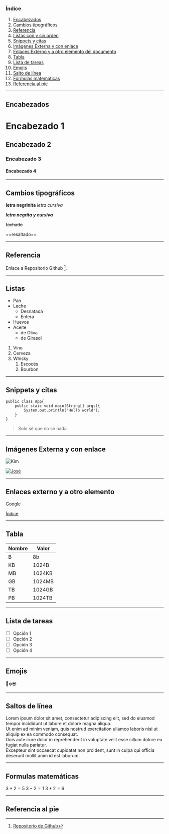 ### Índice
1. [Encabezados](#id1)
2. [Cambios tipográficos](#id2)
3. [Referencia](#id3)
4. [Listas con y sin orden](#id4)
5. [Snippets y citas](#id5)
6. [Imágenes Externa y con enlace](#id6)
7. [Enlaces Externo y a otro elemento del documento](#id7)
8. [Tabla](#id8)
9. [Lista de tareas](#id9)
10. [Emojis](#id10)
11. [Salto de línea](#id11)
12. [Fórmulas matemáticas](#id12)
13. [Referencia al pie](#id13)

---

## Encabezados<a name="id1"></a>
# Encabezado 1 
## Encabezado 2
### Encabezado 3  
#### Encabezado 4
---
## Cambios tipográficos<a name="id2"></a>
**letra negrinita**
_letra cursiva_

**_letra negrita y cursiva_**

~~tachado~~

==resaltado==

---
## Referencia<a name="id3"></a>
Enlace a Repositorio Github [^1].

---
## Listas<a name="id4"></a>
- Pan
- Leche
    - Desnatada
    - Entera
- Huevos
- Aceite
    - de Oliva
    - de Girasol

1. Vino
2. Cerveza
3. Whisky
    1. Escocés
    2. Bourbon
---
## Snippets y citas<a name="id5"></a>
```
public class App{
    public staic void main(String[] args){
        System.out.println("Hello world");
    }
}
```

>Solo sé que no se nada
---
## Imágenes Externa y con enlace<a name="id6"></a>
![Kim](https://static.dw.com/image/64628263_1004.webp)

[![José](https://ichef.bbci.co.uk/ace/ws/640/cpsprodpb/AA5E/production/_105241634_2-1.jpg.webp)](https://es.wikipedia.org/wiki/I%C3%B3sif_Stalin)



---
## Enlaces externo y a otro elemento<a name="id7"></a>
[Google](https://www.google.es)

[Índice](/src/comentaros.md/###Índice)

---
## Tabla<a name="id8"></a>

|Nombre | Valor |
| ----- | ----- | 
|B| 8b|
|   KB  | 1024B|
|   MB  | 1024KB|
|   GB  |1024MB|
|   TB  |1024GB|
|   PB  |1024TB|

---
## Lista de tareas<a name="id9"></a>


- [ ] Opción 1    
- [ ] Opción 2
- [ ] Opción 3
- [ ] Opción 4

---
## Emojis<a name="id10"></a>
:cop::snowflake::sunglasses:

---
## Saltos de línea<a name="id11"></a>
Lorem ipsum dolor sit amet, consectetur adipiscing elit, sed do eiusmod tempor incididunt ut labore et dolore magna aliqua.<br> Ut enim ad minim veniam, quis nostrud exercitation ullamco laboris nisi ut aliquip ex ea commodo consequat.<br> Duis aute irure dolor in reprehenderit in voluptate velit esse cillum dolore eu fugiat nulla pariatur.<br> Excepteur sint occaecat cupidatat non proident, sunt in culpa qui officia deserunt mollit anim id est laborum.

---

## Formulas matemáticas<a name="id12"></a>
$3+2=5$
$3-2=1$
$3*2=6$

---
## Referencia al pie<a name="id13"></a>
[^1]: [Repositorio de Github](https://github.com/yo164/EDESFranciscoCobo)
[^2]: [Snippets y citas](##Snippets-y-citas)